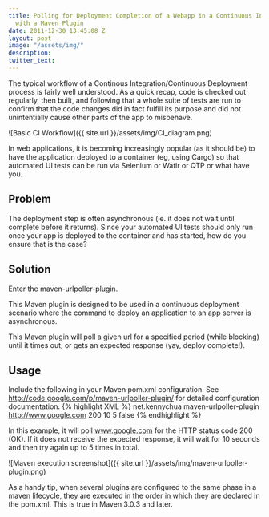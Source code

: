 ```yaml
---
title: Polling for Deployment Completion of a Webapp in a Continuous Integration Environment
  with a Maven Plugin
date: 2011-12-30 13:45:08 Z
layout: post
image: "/assets/img/"
description: 
twitter_text: 
---
```


The typical workflow of a Continous Integration/Continuous Deployment process is fairly well understood. As a quick recap, code is checked out regularly, then built, and following that a whole suite of tests are run to confirm that the code changes did in fact fulfill its purpose and did not unintentially cause other parts of the app to misbehave.

![Basic CI Workflow]({{ site.url }}/assets/img/CI_diagram.png)

In web applications, it is becoming increasingly popular (as it should be) to have the application deployed to a container (eg, using Cargo) so that automated UI tests can be run via Selenium or Watir or QTP or what have you.


Problem
---------------------
The deployment step is often asynchronous (ie. it does not wait until complete before it returns). Since your automated UI tests should only run once your app is deployed to the container and has started, how do you ensure that is the case?

Solution
---------------------
Enter the maven-urlpoller-plugin.

This Maven plugin is designed to be used in a continuous deployment scenario where the command to deploy an application to an app server is asynchronous.

This Maven plugin will poll a given url for a specified period (while blocking) until it times out, or gets an expected response (yay, deploy complete!).

Usage
---------------------
Include the following in your Maven pom.xml configuration. See http://code.google.com/p/maven-urlpoller-plugin/ for detailed configuration documentation.
{% highlight XML %}
<plugin>
    <groupId>net.kennychua</groupId>
    <artifactId>maven-urlpoller-plugin</artifactId>
    <configuration>
       <pollUrl>http://www.google.com</pollUrl>
       <statusCode>200</statusCode>
       <secondsBetweenPolls>10</secondsBetweenPolls>
       <repeatFor>5</repeatFor>
       <failOnFailure>false</failOnFailures>
    </configuration>
</plugin>
{% endhighlight %}


In this example, it will poll www.google.com for the HTTP status code 200 (OK). If it does not receive the expected response, it will wait for 10 seconds and then try again up to 5 times in total.

![Maven execution screenshot]({{ site.url }}/assets/img/maven-urlpoller-plugin.png)

As a handy tip, when several plugins are configured to the same phase in a maven lifecycle, they are executed in the order in which they are declared in the pom.xml. This is true in Maven 3.0.3 and later.
